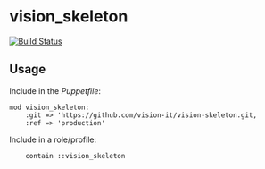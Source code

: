 # vision_skeleton

[![Build Status](https://travis-ci.org/vision-it/vision_skeleton.svg?branch=production)](https://travis-ci.org/vision-it/vision-skeleton)


## Usage

Include in the *Puppetfile*:

```
mod vision_skeleton:
    :git => 'https://github.com/vision-it/vision-skeleton.git,
    :ref => 'production'
```

Include in a role/profile:

```puppet
    contain ::vision_skeleton
```


